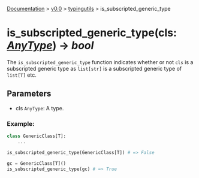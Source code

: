 [Documentation](/docs/documentation.md) >
 [v0.0](/docs/0.0/version.md) >
  [typingutils](/docs/0.0/typingutils/module.md) >
   is_subscripted_generic_type

# is_subscripted_generic_type(cls: _[AnyType](any_type.md)_) -> _bool_

The `is_subscripted_generic_type` function indicates whether or not `cls` is a subscripted generic type as `list[str]` is a subscripted generic type of `list[T]` etc.

## Parameters

- cls `AnyType`: A type.

### Example:
```python
class GenericClass[T]:
    ...

is_subscripted_generic_type(GenericClass[T]) # => False

gc = GenericClass[T]()
is_subscripted_generic_type(gc) # => True
```